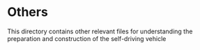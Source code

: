 Others
===
This directory contains other relevant files for understanding the preparation and construction of the self-driving vehicle
